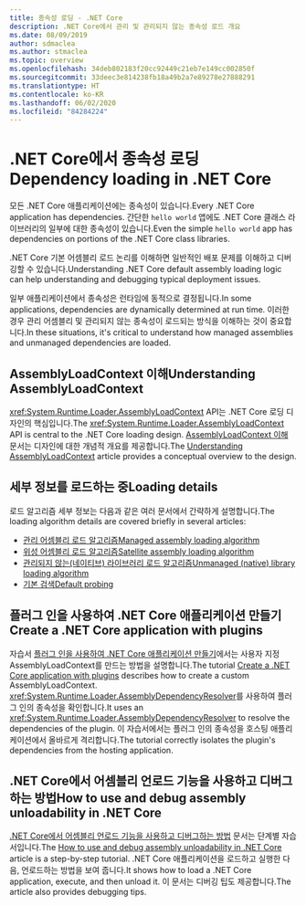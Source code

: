 ```yaml
---
title: 종속성 로딩 - .NET Core
description: .NET Core에서 관리 및 관리되지 않는 종속성 로드 개요
ms.date: 08/09/2019
author: sdmaclea
ms.author: stmaclea
ms.topic: overview
ms.openlocfilehash: 34deb802183f20cc92449c21eb7e149cc002850f
ms.sourcegitcommit: 33deec3e814238fb18a49b2a7e89278e27888291
ms.translationtype: HT
ms.contentlocale: ko-KR
ms.lasthandoff: 06/02/2020
ms.locfileid: "84284224"
---
```

# <a name="dependency-loading-in-net-core"></a><span data-ttu-id="4617a-103">.NET Core에서 종속성 로딩</span><span class="sxs-lookup"><span data-stu-id="4617a-103">Dependency loading in .NET Core</span></span>

<span data-ttu-id="4617a-104">모든 .NET Core 애플리케이션에는 종속성이 있습니다.</span><span class="sxs-lookup"><span data-stu-id="4617a-104">Every .NET Core application has dependencies.</span></span> <span data-ttu-id="4617a-105">간단한 `hello world` 앱에도 .NET Core 클래스 라이브러리의 일부에 대한 종속성이 있습니다.</span><span class="sxs-lookup"><span data-stu-id="4617a-105">Even the simple `hello world` app has dependencies on portions of the .NET Core class libraries.</span></span>

<span data-ttu-id="4617a-106">.NET Core 기본 어셈블리 로드 논리를 이해하면 일반적인 배포 문제를 이해하고 디버깅할 수 있습니다.</span><span class="sxs-lookup"><span data-stu-id="4617a-106">Understanding .NET Core default assembly loading logic can help understanding and debugging typical deployment issues.</span></span>

<span data-ttu-id="4617a-107">일부 애플리케이션에서 종속성은 런타임에 동적으로 결정됩니다.</span><span class="sxs-lookup"><span data-stu-id="4617a-107">In some applications, dependencies are dynamically determined at run time.</span></span> <span data-ttu-id="4617a-108">이러한 경우 관리 어셈블리 및 관리되지 않는 종속성이 로드되는 방식을 이해하는 것이 중요합니다.</span><span class="sxs-lookup"><span data-stu-id="4617a-108">In these situations, it's critical to understand how managed assemblies and unmanaged dependencies are loaded.</span></span>

## <a name="understanding-assemblyloadcontext"></a><span data-ttu-id="4617a-109">AssemblyLoadContext 이해</span><span class="sxs-lookup"><span data-stu-id="4617a-109">Understanding AssemblyLoadContext</span></span>

<span data-ttu-id="4617a-110"><xref:System.Runtime.Loader.AssemblyLoadContext> API는 .NET Core 로딩 디자인의 핵심입니다.</span><span class="sxs-lookup"><span data-stu-id="4617a-110">The <xref:System.Runtime.Loader.AssemblyLoadContext> API is central to the .NET Core loading design.</span></span> <span data-ttu-id="4617a-111">[AssemblyLoadContext 이해](understanding-assemblyloadcontext.md) 문서는 디자인에 대한 개념적 개요를 제공합니다.</span><span class="sxs-lookup"><span data-stu-id="4617a-111">The [Understanding AssemblyLoadContext](understanding-assemblyloadcontext.md) article provides a conceptual overview to the design.</span></span>

## <a name="loading-details"></a><span data-ttu-id="4617a-112">세부 정보를 로드하는 중</span><span class="sxs-lookup"><span data-stu-id="4617a-112">Loading details</span></span>

<span data-ttu-id="4617a-113">로드 알고리즘 세부 정보는 다음과 같은 여러 문서에서 간략하게 설명합니다.</span><span class="sxs-lookup"><span data-stu-id="4617a-113">The loading algorithm details are covered briefly in several articles:</span></span>

- [<span data-ttu-id="4617a-114">관리 어셈블리 로드 알고리즘</span><span class="sxs-lookup"><span data-stu-id="4617a-114">Managed assembly loading algorithm</span></span>](loading-managed.md)
- [<span data-ttu-id="4617a-115">위성 어셈블리 로드 알고리즘</span><span class="sxs-lookup"><span data-stu-id="4617a-115">Satellite assembly loading algorithm</span></span>](loading-resources.md)
- [<span data-ttu-id="4617a-116">관리되지 않는(네이티브) 라이브러리 로드 알고리즘</span><span class="sxs-lookup"><span data-stu-id="4617a-116">Unmanaged (native) library loading algorithm</span></span>](loading-unmanaged.md)
- [<span data-ttu-id="4617a-117">기본 검색</span><span class="sxs-lookup"><span data-stu-id="4617a-117">Default probing</span></span>](default-probing.md)

## <a name="create-a-net-core-application-with-plugins"></a><span data-ttu-id="4617a-118">플러그 인을 사용하여 .NET Core 애플리케이션 만들기</span><span class="sxs-lookup"><span data-stu-id="4617a-118">Create a .NET Core application with plugins</span></span>

<span data-ttu-id="4617a-119">자습서 [플러그 인을 사용하여 .NET Core 애플리케이션 만들기](../tutorials/creating-app-with-plugin-support.md)에서는 사용자 지정 AssemblyLoadContext를 만드는 방법을 설명합니다.</span><span class="sxs-lookup"><span data-stu-id="4617a-119">The tutorial [Create a .NET Core application with plugins](../tutorials/creating-app-with-plugin-support.md) describes how to create a custom AssemblyLoadContext.</span></span> <span data-ttu-id="4617a-120"><xref:System.Runtime.Loader.AssemblyDependencyResolver>를 사용하여 플러그 인의 종속성을 확인합니다.</span><span class="sxs-lookup"><span data-stu-id="4617a-120">It uses an <xref:System.Runtime.Loader.AssemblyDependencyResolver> to resolve the dependencies of the plugin.</span></span> <span data-ttu-id="4617a-121">이 자습서에서는 플러그 인의 종속성을 호스팅 애플리케이션에서 올바르게 격리합니다.</span><span class="sxs-lookup"><span data-stu-id="4617a-121">The tutorial correctly isolates the plugin's dependencies from the hosting application.</span></span>

## <a name="how-to-use-and-debug-assembly-unloadability-in-net-core"></a><span data-ttu-id="4617a-122">.NET Core에서 어셈블리 언로드 기능을 사용하고 디버그하는 방법</span><span class="sxs-lookup"><span data-stu-id="4617a-122">How to use and debug assembly unloadability in .NET Core</span></span>

<span data-ttu-id="4617a-123">[.NET Core에서 어셈블리 언로드 기능을 사용하고 디버그하는 방법](../../standard/assembly/unloadability.md) 문서는 단계별 자습서입니다.</span><span class="sxs-lookup"><span data-stu-id="4617a-123">The [How to use and debug assembly unloadability in .NET Core](../../standard/assembly/unloadability.md) article is a step-by-step tutorial.</span></span> <span data-ttu-id="4617a-124">.NET Core 애플리케이션을 로드하고 실행한 다음, 언로드하는 방법을 보여 줍니다.</span><span class="sxs-lookup"><span data-stu-id="4617a-124">It shows how to load a .NET Core application, execute, and then unload it.</span></span> <span data-ttu-id="4617a-125">이 문서는 디버깅 팁도 제공합니다.</span><span class="sxs-lookup"><span data-stu-id="4617a-125">The article also provides debugging tips.</span></span>
